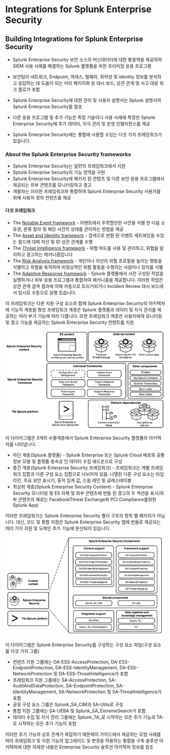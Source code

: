 # Integrations for Splunk Enterprise Security

## Building Integrations for Splunk Enterprise Security

* Splunk Enterprise Security 보안 소스의 머신데이터에 대한 통찰력을 제공하여 SIEM 사용 사례를 해결하는 Splunk 플랫폼을 위한 프리미엄 응용 프로그램
* 보안팀이 네트워크, Endpoint, 액세스, 멀웨어, 취약성 및 identity 정보를 분석하고 응답하는 데 도움이 되는 미리 패키지화 된 대시 보드, 상관 관계 및 사고 대응 워크 플로가 포함
* Splunk Enterprise Security에 대한 관리 및 사용자 설명서는 Splunk 설명서의 Splunk Enterprise Security를 참조

* 다른 응용 프로그램 및 추가 기능은 특정 기술이나 사용 사례에 특정한 Splunk Enterprise Security에 추가 데이터, 지식 관리 및 운영 인텔리전스를 제공
* Splunk Enterprise Security에는 통합에 사용할 수있는 다섯 가지 프레임워크가 있습니다.

### About the Splunk Enterprise Security frameworks

* Splunk Enterprise Security는 일련의 프레임워크에서 지원
* Splunk Enterprise Security의 기능 영역을 구현
* Splunk Enterprise Security에 패키지 된 콘텐츠 및 다른 보안 응용 프로그램에서 제공되는 외부 콘텐츠를 모니터링하고 경고
* 개발자는 이러한 프레임워크와 통합하여 Splunk Enterprise Security 사용자를 위해 사용자 정의 컨텐츠를 제공

#### 다섯 프레임워크

* The [Notable Event framework](http://dev.splunk.com/view/enterprise-security/SP-CAAAFA9) - 이벤트에서 주목할만한 사건을 식별 한 다음 소유권, 분류 절차 및 해당 사건의 상태를 관리하는 방법을 제공
* The [Asset and Identity framework](http://dev.splunk.com/view/enterprise-security/SP-CAAAFBB) - 검색으로 반환 된 이벤트 세트에있을 수있는 필드에 대해 자산 및 ID 상관 관계를 수행
* The [Threat Intelligence framework](http://dev.splunk.com/view/enterprise-security/SP-CAAAFBC) - 위협 피드를 사용 및 관리하고, 위협을 탐지하고 경고하는 메커니즘입니다
* The [Risk Analysis framework](http://dev.splunk.com/view/enterprise-security/SP-CAAAFBD) - 개인이나 자산의 위험 프로필을 높이는 행동을 식별하고 위험을 축적하여 비정상적인 위험 활동을 수행하는 사람이나 장치를 식별
* The [Adaptive Response framework](http://dev.splunk.com/view/enterprise-security/SP-CAAAFBE) - Splunk 플랫폼에서 사전 구성된 작업을 실행하거나 외부 응용 프로그램과 통합하여 메커니즘을 제공합니다. 이러한 작업은 상관 관계 검색 결과에 의해 자동으로 트리거되거나 Incident Review 대시 보드에서 임시로 수동으로 실행 있습니다.

 이 프레임워크는 다른 지원 구성 요소와 함께 Splunk Enterprise Security의 아키텍처에 기능적 계층을 형성
 프레임워크 계층은 Splunk 플랫폼과 데이터 및 지식 관리를 제공하는 여러 부가 기능에 따라 다릅니다. 또한 프레임워크 계층은 사용자에게 모니터링 및 경고 기능을 제공하는 Splunk Enterprise Security 컨텐트를 지원

![SES-450-architectureoverview-draft4-compressor.png](./images/SES-450-architectureoverview-draft4-compressor.png)

이 다이어그램은 3개의 수평계층에서 Splunk Enterprise Security 플랫폼의 아키텍처를 나타냅니다.

* 하단 계층(Splunk 플랫폼) - Splunk Enterprise 또는 Splunk Cloud 배포와 공통 정보 모델 및 플랫폼 종속성 인 데이터 수집 애드온으로 구성
* 중간 계층(Splunk Enterprise Security 프레임워크) - 프레임워크는 개별 프레임워크 집합과 다른 구성 요소 집합으로 나뉘어져 있음. 나열된 다른 구성 요소는 타임 라인, 주요 보안 표시기, 동적 임계 값, 스윔 레인 및 글래스테이블
* 최상위 계층(Splunk Enterprise Security Content) - Splunk Enterprise Security 모니터링 및 ES 자체 및 외부 콘텐츠에 번들 된 경고의 두 섹션을 표시(외부 콘텐츠의 예로는 FacebookThreat Exchange와 PCI Compliance를위한 Splunk App)

이러한 프레임워크는 Splunk Enterprise Security 폴더 구조의 항목 별 패키지가 아닙니다. 대신, 코드 및 통합 지점은 Splunk Enterprise Security 앱에 번들로 제공되는 여러 가지 지원 및 도메인 추가 기능에 분산되어 있습니다.

![SES-450-SEScomponents-draft2-compressor.png](./images/SES-450-SEScomponents-draft2-compressor.png)

이 다이어그램은 Splunk Enterprise Security를 구성하는 구성 요소 파일(구성 요소를 다섯 가지 그룹)

* 컨텐츠 지원 그룹에는 DA-ESS-AccessProtection, DA-ESS-EndpointProtection, DA-ESS-IdentityManagement, DA-ESS-NetworkProtection 및 DA-ESS-ThreatIntelligence가 포함
* 프레임워크 지원 그룹에는 SA-AccessProtection, SA-AuditAndDataProtection, SA-EndpointProtection, SA-IdentityManagement, SA-NetworkProtection 및 SA-ThreatIntelligence가 포함
* 공유 구성 요소 그룹은 Splunk_SA_CIM과 SA-Utils로 구성
* 통합 지원 그룹에는 SA-UEBA 및 Splunk_SA_ExtremeSearch가 포함
* 데이터 수집 및 지식 관리 그룹에는 Splunk_TA_로 시작하는 모든 추가 기능과 TA-로 시작하는 모든 추가 기능이 포함

이러한 추가 기능의 상호 관계가 복잡하기 때문에이 가이드에서 제공하는 모범 사례를 따라 프레임워크 및 지원 기능의 업그레이드 및 변경을 허용하는 통합을 구축
솔루션 아키텍처에 대한 자세한 내용은 Enterprise Security 솔루션 아키텍처 정보를 참조